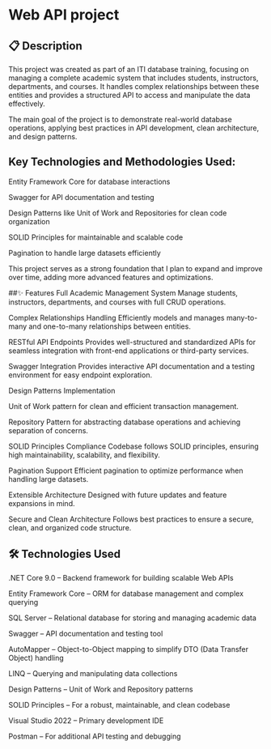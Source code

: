 # Web API project

## 📋 Description
This project was created as part of an ITI database training, focusing on managing a complete academic system that includes students, instructors, departments, and courses. It handles complex relationships between these entities and provides a structured API to access and manipulate the data effectively.

The main goal of the project is to demonstrate real-world database operations, applying best practices in API development, clean architecture, and design patterns.

## Key Technologies and Methodologies Used:
Entity Framework Core for database interactions

Swagger for API documentation and testing

Design Patterns like Unit of Work and Repositories for clean code organization

SOLID Principles for maintainable and scalable code

Pagination to handle large datasets efficiently

This project serves as a strong foundation that I plan to expand and improve over time, adding more advanced features and optimizations.

##✨ Features
Full Academic Management System
Manage students, instructors, departments, and courses with full CRUD operations.

Complex Relationships Handling
Efficiently models and manages many-to-many and one-to-many relationships between entities.

RESTful API Endpoints
Provides well-structured and standardized APIs for seamless integration with front-end applications or third-party services.

Swagger Integration
Provides interactive API documentation and a testing environment for easy endpoint exploration.

Design Patterns Implementation

Unit of Work pattern for clean and efficient transaction management.

Repository Pattern for abstracting database operations and achieving separation of concerns.

SOLID Principles Compliance
Codebase follows SOLID principles, ensuring high maintainability, scalability, and flexibility.

Pagination Support
Efficient pagination to optimize performance when handling large datasets.

Extensible Architecture
Designed with future updates and feature expansions in mind.

Secure and Clean Architecture
Follows best practices to ensure a secure, clean, and organized code structure.

## 🛠 Technologies Used
.NET Core 9.0 – Backend framework for building scalable Web APIs

Entity Framework Core – ORM for database management and complex querying

SQL Server – Relational database for storing and managing academic data

Swagger – API documentation and testing tool

AutoMapper – Object-to-Object mapping to simplify DTO (Data Transfer Object) handling

LINQ – Querying and manipulating data collections

Design Patterns – Unit of Work and Repository patterns

SOLID Principles – For a robust, maintainable, and clean codebase

Visual Studio 2022 – Primary development IDE

Postman – For additional API testing and debugging
